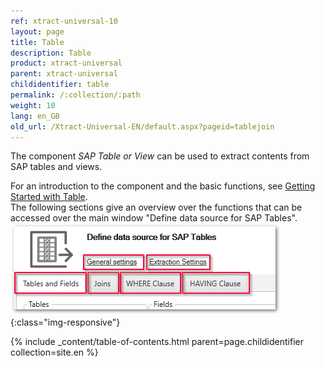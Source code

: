 ```yaml
---
ref: xtract-universal-10
layout: page
title: Table
description: Table
product: xtract-universal
parent: xtract-universal
childidentifier: table
permalink: /:collection/:path
weight: 10
lang: en_GB
old_url: /Xtract-Universal-EN/default.aspx?pageid=tablejoin
---
```


The component *SAP Table or View* can be used to extract contents from SAP tables and views. <br>

For an introduction to the component and the basic functions, see [Getting Started with Table](./getting-started-table).   
The following sections give an overview over the functions that can be accessed over the main window "Define data source for SAP Tables".
![Table main window](/img/content/table/table_main-window_2.png){:class="img-responsive"}

{% include _content/table-of-contents.html parent=page.childidentifier collection=site.en %}
